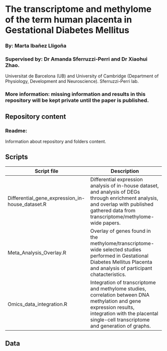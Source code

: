 # The transcriptome and methylome of the term human placenta in Gestational Diabetes Mellitus

### By: Marta Ibañez Lligoña

### Supervised by: Dr Amanda Sferruzzi-Perri and Dr Xiaohui Zhao.

Universitat de Barcelona (UB) and University of Cambridge (Department of Physiology, Development and Neuroscience). Sferruzzi-Perri lab.

### More information: missing information and results in this repository will be kept private until the paper is published. 


## Repository content

### Readme: 
Information about repository and folders content.

## Scripts ##
| Script file | Description |
| ----------------------------- | ----------------------- |
| Differential_gene_expression_in-house_dataset.R | Differential expression analysis of in-house dataset, and analysis of DEGs through enrichment analysis, and overlap with published gathered data from transcriptome/methylome-wide papers. |
| Meta_Analysis_Overlay.R | Overlay of genes found in the methylome/transcriptome-wide selected studies performed in Gestational Diabetes Mellitus Placenta and analysis of participant chatacteristics. |
| Omics_data_integration.R | Integration of transcriptome and methylome studies, correlation between DNA methylation and gene expression results, integration with the placental single-cell transcriptome and generation of graphs. |

## Data ##


